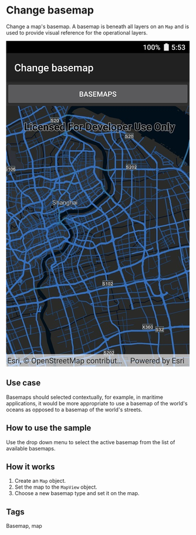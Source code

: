 # Change basemap

Change a map's basemap. A basemap is beneath all layers on an `Map` and is used to provide visual reference for the operational layers.

![screenshot](ChangeBasemap.jpg)

## Use case

Basemaps should selected contextually, for example, in maritime applications, it would be more appropriate to use a basemap of the world's oceans as opposed to a basemap of the world's streets.

## How to use the sample

Use the drop down menu to select the active basemap from the list of available basemaps.

## How it works

1. Create an `Map` object.
2. Set the map to the `MapView` object.
3. Choose a new basemap type and set it on the map.

## Tags

Basemap, map
